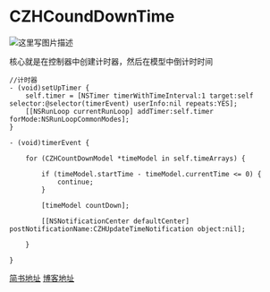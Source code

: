 # CZHCoundDownTime

![这里写图片描述](http://img.blog.csdn.net/20171220122049901?watermark/2/text/aHR0cDovL2Jsb2cuY3Nkbi5uZXQvSHVycnlVcENoZW5n/font/5a6L5L2T/fontsize/400/fill/I0JBQkFCMA==/dissolve/70/gravity/SouthEast)


核心就是在控制器中创建计时器，然后在模型中倒计时时间
```
//计时器
- (void)setUpTimer {
    self.timer = [NSTimer timerWithTimeInterval:1 target:self selector:@selector(timerEvent) userInfo:nil repeats:YES];
    [[NSRunLoop currentRunLoop] addTimer:self.timer forMode:NSRunLoopCommonModes];
}

- (void)timerEvent {
    
    for (CZHCountDownModel *timeModel in self.timeArrays) {
       
        if (timeModel.startTime - timeModel.currentTime <= 0) {
            continue;
        }

        [timeModel countDown];
        
        [[NSNotificationCenter defaultCenter] postNotificationName:CZHUpdateTimeNotification object:nil];
        
    }
    
}
```


[简书地址](http://www.jianshu.com/u/2add458bf239)
[博客地址](http://blog.csdn.net/hurryupcheng)
